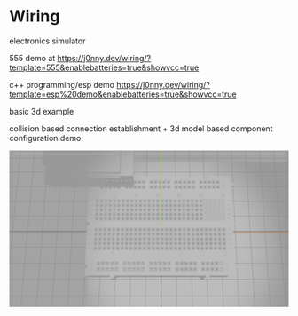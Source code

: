 # Wiring

electronics simulator

555 demo at https://j0nny.dev/wiring/?template=555&enablebatteries=true&showvcc=true

c++ programming/esp demo https://j0nny.dev/wiring/?template=esp%20demo&enablebatteries=true&showvcc=true

basic 3d example

collision based connection establishment + 3d model based component configuration demo:

![collision based connection establishment](./doc/pluggedin.gif)
